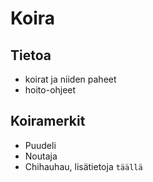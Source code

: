 # Koira

## Tietoa

* koirat ja niiden paheet
* hoito-ohjeet

## Koiramerkit

* Puudeli
* Noutaja
* Chihauhau, lisätietoja `täällä`
